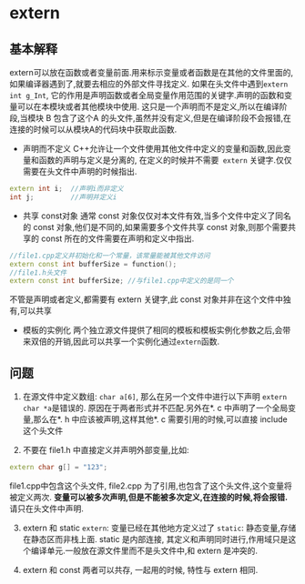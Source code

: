 # extern
## 基本解释
extern可以放在函数或者变量前面.用来标示变量或者函数是在其他的文件里面的,如果编译器遇到了,就要去相应的外部文件寻找定义.
如果在头文件中遇到`extern int g_Int`, 它的作用是声明函数或者全局变量作用范围的关键字.声明的函数和变量可以在本模块或者其他模块中使用. 这只是一个声明而不是定义,所以在编译阶段,当模块 B 包含了这个A 的头文件,虽然并没有定义,但是在编译阶段不会报错,在连接的时候可以从模块A的代码块中获取此函数.

- 声明而不定义
  C++允许让一个文件使用其他文件中定义的变量和函数,因此变量和函数的声明与定义是分离的, 在定义的时候并不需要` extern` 关键字.仅仅需要在头文件中声明的时候指出.
```C++
extern int i;  //声明i而非定义
int j;         //声明并定义i
```
- 共享 const对象
通常 const 对象仅仅对本文件有效,当多个文件中定义了同名的 const 对象,他们是不同的,如果需要多个文件共享 const 对象,则那个需要共享的 const 所在的文件需要在声明和定义中指出.
```cpp
//file1.cpp定义并初始化和一个常量，该常量能被其他文件访问
extern const int bufferSize = function();
//file1.h头文件
extern const int bufferSize; //与file1.cpp中定义的是同一个
```
不管是声明或者定义,都需要有 extern 关键字,此 const 对象并非在这个文件中独有,可以共享
- 模板的实例化
两个独立源文件提供了相同的模板和模板实例化参数之后,会带来双倍的开销,因此可以共享一个实例化通过`extern`函数.


## 问题
1. 在源文件中定义数组: `char a[6]`, 那么在另一个文件中进行以下声明 `extern char *a`是错误的.
    原因在于两者形式并不匹配.另外在*. c 中声明了一个全局变量,那么在*. h 中应该被声明,这样其他*. c 需要引用的时候,可以直接 include 这个头文件

2. 不要在 file1.h 中直接定义并声明外部变量,比如:
```cpp
extern char g[] = "123";
```
file1.cpp中包含这个头文件, file2.cpp 为了引用,也包含了这个头文件,这个变量将被定义两次. **变量可以被多次声明,但是不能被多次定义,在连接的时候,将会报错.**
请只在头文件中声明.

3. extern 和 static
`extern`: 变量已经在其他地方定义过了
`static`: 静态变量,存储在静态区而非栈上面.
static 是内部连接, 其定义和声明同时进行,作用域只是这个编译单元.一般放在源文件里而不是头文件中,和 extern 是冲突的.

4. extern 和 const
两者可以共存, 一起用的时候, 特性与 extern 相同.
